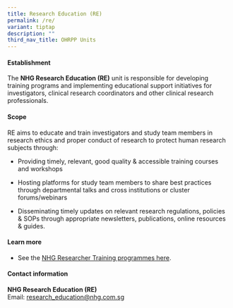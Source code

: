 ```yaml
---
title: Research Education (RE)
permalink: /re/
variant: tiptap
description: ""
third_nav_title: OHRPP Units
---
```

<h4><strong>Establishment</strong></h4>
<p>The <strong>NHG Research Education (RE)</strong> unit is responsible for
developing training programs and implementing educational support initiatives
for investigators, clinical research coordinators and other clinical research
professionals.</p>
<h4><strong>Scope</strong></h4>
<p>RE aims to educate and train investigators and study team members in research
ethics and proper conduct of research to protect human research subjects
through:</p>
<ul data-tight="true" class="tight">
<li>
<p>Providing timely, relevant, good quality &amp; accessible training courses
and workshops</p>
</li>
<li>
<p>Hosting platforms for study team members to share best practices through
departmental talks and cross institutions or cluster forums/webinars</p>
</li>
<li>
<p>Disseminating timely updates on relevant research regulations, policies
&amp; SOPs through appropriate newsletters, publications, online resources
&amp; guides.</p>
</li>
</ul>
<h4><strong>Learn more</strong></h4>
<ul data-tight="true" class="tight">
<li>
<p>See the <a href="/researcher-training/" rel="noopener nofollow" target="_blank">NHG Researcher Training programmes here</a>.</p>
</li>
</ul>
<h4><strong>Contact information</strong></h4>
<p><strong>NHG Research Education (RE)</strong>
<br>Email: <a href="mailto:research_education@nhg.com.sg" rel="noopener noreferrer nofollow" target="_blank">research_education@nhg.com.sg</a>
</p>
<p></p>